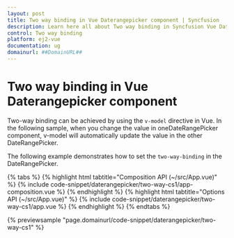 ```yaml
---
layout: post
title: Two way binding in Vue Daterangepicker component | Syncfusion
description: Learn here all about Two way binding in Syncfusion Vue Daterangepicker component of Syncfusion Essential JS 2 and more.
control: Two way binding 
platform: ej2-vue
documentation: ug
domainurl: ##DomainURL##
---
```


# Two way binding in Vue Daterangepicker component

Two-way binding can be achieved by using the `v-model` directive in Vue. In the following sample, when you change the value in oneDateRangePicker component, v-model will automatically update the value in the other DateRangePicker.

The following example demonstrates how to set the `two-way-binding` in the DateRangePicker.

{% tabs %}
{% highlight html tabtitle="Composition API (~/src/App.vue)" %}
{% include code-snippet/daterangepicker/two-way-cs1/app-composition.vue %}
{% endhighlight %}
{% highlight html tabtitle="Options API (~/src/App.vue)" %}
{% include code-snippet/daterangepicker/two-way-cs1/app.vue %}
{% endhighlight %}
{% endtabs %}
        
{% previewsample "page.domainurl/code-snippet/daterangepicker/two-way-cs1" %}